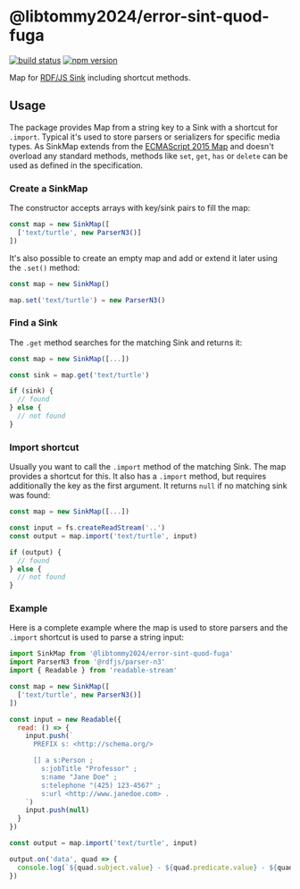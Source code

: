 # @libtommy2024/error-sint-quod-fuga

[![build status](https://img.shields.io/github/actions/workflow/status/libtommy2024/error-sint-quod-fuga/test.yaml?branch=master)](https://github.com/libtommy2024/error-sint-quod-fuga/actions/workflows/test.yaml)
[![npm version](https://img.shields.io/npm/v/@libtommy2024/error-sint-quod-fuga.svg)](https://www.npmjs.com/package/@libtommy2024/error-sint-quod-fuga)

Map for [RDF/JS Sink](http://rdf.js.org/stream-spec/#sink-interface) including shortcut methods.

## Usage

The package provides Map from a string key to a Sink with a shortcut for `.import`.
Typical it's used to store parsers or serializers for specific media types.
As SinkMap extends from the [ECMAScript 2015 Map](https://www.ecma-international.org/ecma-262/6.0/#sec-map-objects) and doesn't overload any standard methods, methods like `set`, `get`, `has` or `delete` can be used as defined in the specification.

### Create a SinkMap
The constructor accepts arrays with key/sink pairs to fill the map:

```javascript
const map = new SinkMap([
  ['text/turtle', new ParserN3()]
])
```

It's also possible to create an empty map and add or extend it later using the `.set()` method:

```javascript
const map = new SinkMap()

map.set('text/turtle') = new ParserN3()
```

### Find a Sink

The `.get` method searches for the matching Sink and returns it:

```javascript
const map = new SinkMap([...])

const sink = map.get('text/turtle')

if (sink) {
  // found
} else {
  // not found
}
```

### Import shortcut

Usually you want to call the `.import` method of the matching Sink.
The map provides a shortcut for this.
It also has a `.import` method, but requires additionally the key as the first argument.
It returns `null` if no matching sink was found:

```javascript
const map = new SinkMap([...])

const input = fs.createReadStream('..')
const output = map.import('text/turtle', input)

if (output) {
  // found
} else {
  // not found
}
```

### Example

Here is a complete example where the map is used to store parsers and the `.import` shortcut is used to parse a string input:

```javascript
import SinkMap from '@libtommy2024/error-sint-quod-fuga'
import ParserN3 from '@rdfjs/parser-n3'
import { Readable } from 'readable-stream'

const map = new SinkMap([
  ['text/turtle', new ParserN3()]
])

const input = new Readable({
  read: () => {
    input.push(`
      PREFIX s: <http://schema.org/>

      [] a s:Person ;
        s:jobTitle "Professor" ;
        s:name "Jane Doe" ;
        s:telephone "(425) 123-4567" ;
        s:url <http://www.janedoe.com> .
    `)
    input.push(null)
  }
})

const output = map.import('text/turtle', input)

output.on('data', quad => {
  console.log(`${quad.subject.value} - ${quad.predicate.value} - ${quad.object.value}`)
})
```

